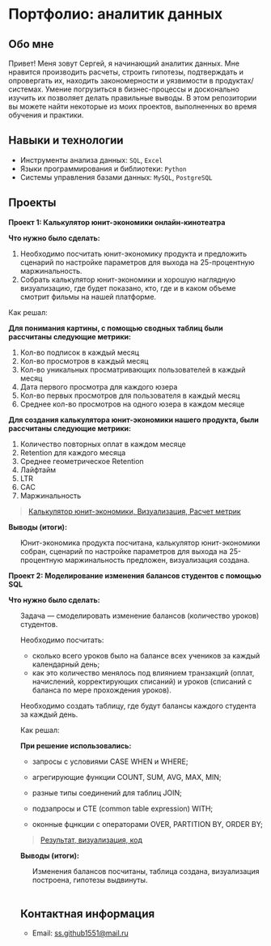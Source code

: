 # Портфолио: аналитик данных

## Обо мне 
Привет! Меня зовут Сергей, я начинающий аналитик данных. Мне нравится производить расчеты, строить гипотезы, подтверждать и опровергать их, находить закономерности и уязвимости в продуктах/системах. Умение погрузиться в бизнес-процессы и досконально изучить их позволяет делать правильные выводы. В этом репозитории вы можете найти некоторые из моих проектов, выполненных во время обучения и практики.
<br>
## Навыки и технологии
- Инструменты анализа данных: ``SQL``, ``Excel``
- Языки программирования и библиотеки: ``Python``
- Системы управления базами данных: ``MySQL``, ``PostgreSQL``
## Проекты

**<p> Проект 1: Калькулятор юнит-экономики онлайн-кинотеатра</p>**
**<p>Что нужно было сделать:<p>**
<ol>
  <li>Необходимо посчитать юнит-экономику продукта и предложить сценарий по настройке параметров для выхода на 25-процентную маржинальность.</li>
  <li>Собрать калькулятор юнит-экономики и хорошую наглядную визуализацию, где будет показано, кто, где и в каком объеме смотрит фильмы на нашей платформе.</li>
</ol>

<p>Как решал:
 
**Для понимания картины, с помощью сводных таблиц были рассчитаны следующие метрики:**

1. Кол-во подписок в каждый месяц       
2. Кол-во просмотров в каждый месяц  
3. Кол-во уникальных просматривающих пользователей в каждый месяц
4. Дата первого просмотра для каждого юзера
5. Кол-во первых просмотров для пользователя в каждый месяц
6. Среднее кол-во просмотров на одного юзера в каждом месяце

  **Для создания калькулятора юнит-экономики нашего продукта, были рассчитаны следующие метрики:**

1. Количество повторных оплат в каждом месяце
2. Retention для каждого месяца
3. Среднее геометрическое Retention    
4. Лайфтайм       
5. LTR 
6. CAC    
7. Маржинальность
<p>

> <a href="https://github.com/ottawa15/my_portfolio/commit/9b583160adb7fccee9f8f283322f2a5b3200edd8"> Калькулятор юнит-экономики, Визуализация, Расчет метрик</a>
    
**<p> Выводы (итоги):<p>**
<ol> Юнит-экономика продукта посчитана, калькулятор юнит-экономики собран, сценарий по настройке параметров для выхода на 25-процентную маржинальность предложен, визуализация создана.
 
</ol>

**<p> Проект 2: Моделирование изменения балансов студентов с помощью SQL</p>**
**<p>Что нужно было сделать:<p>**
<ol>
Задача — смоделировать изменение балансов (количество уроков) студентов.
  
Необходимо посчитать: 
  
- сколько всего уроков было на балансе всех учеников за каждый календарный день;
- как это количество менялось под влиянием транзакций (оплат, начислений, корректирующих списаний) и уроков (списаний с баланса по мере прохождения уроков).
  
Необходимо создать таблицу, где будут балансы каждого студента за каждый день.</li>

<p> 
 Как решал:
  
**При решение использовались:**
    
 - запросы с условиями CASE WHEN и WHERE;
  
 - агрегирующие функции COUNT, SUM, AVG, MAX, MIN;
  
 - разные типы соединений для таблиц JOIN;
  
 - подзапросы и CTE (common table expression) WITH;
  
 - оконные фцнкции с операторами OVER, PARTITION BY, ORDER BY; 

<p>
  
> <a href="https://github.com/ottawa15/my_portfolio/commit/19ac0b89ec1882670471fc9c406abe64ab39260d"> Результат, визуализация, код</a>
 
**<p> Выводы (итоги):<p>**  
<ol> Изменения балансов посчитаны, таблица создана, визуализация построена, гипотезы выдвинуты.
</ol>

<br>

## Контактная информация
- Email: ss.github1551@mail.ru


